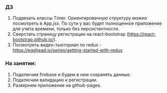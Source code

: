 ### ДЗ
1. Подвязать классы Timer. Ориентировачную структуру можно посмотреть в App.jsx. По сути у вас будет полноценное приложение для учета времени, только без персистентности.  
2. Сверстать страницу регистрации на react-bootstrap (https://react-bootstrap.github.io/). 
3. Посмотреть видео-тьюториал по redux - https://egghead.io/series/getting-started-with-redux

### На занятии:

1. Подключим firebase и будем в нем сохранять данные.
2. Подключим валидацию к регистрации.
3. Развернем приложение на github-pages.
